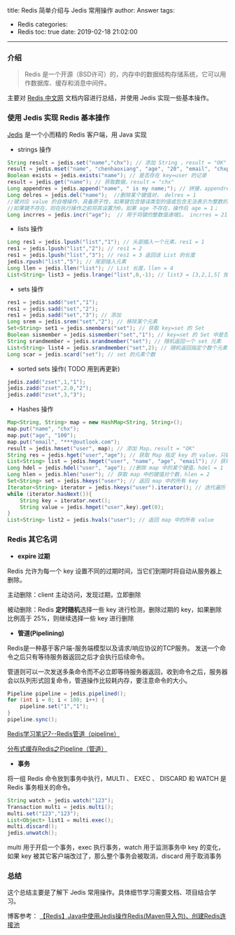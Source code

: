 title: Redis 简单介绍与 Jedis 常用操作
author: Answer
tags:
  - Redis
categories:
  - Redis
toc: true
date: 2019-02-18 21:02:00
---

### 介绍
> Redis 是一个开源（BSD许可）的，内存中的数据结构存储系统，它可以用作数据库、缓存和消息中间件。 

主要对 [Redis 中文网](http://www.redis.cn/) 文档内容进行总结，并使用 Jedis 实现一些基本操作。

### 使用 Jedis 实现 Redis 基本操作
[Jedis](https://github.com/xetorthio/jedis) 是一个小而精的 Redis 客户端，用 Java 实现
- strings 操作
```java
String result = jedis.set("name","chx"); // 添加 String ，result = "OK"
result = jedis.mset("name", "chenhaoxiang", "age", "20", "email", "chxpostbox@outlook.com"); // 同时设置多个键值对 result = "OK"
Boolean exists = jedis.exists("name"); // 是否存在 key=user 的记录
result = jedis.get("name"); // 获取数据，result = "chx"
Long appendres = jedis.append("name", " is my name;"); // 拼接，appendres = 15，拼接后字符串长度
Long delres = jedis.del("name");  //删除某个键值对， delres = 1
//键对应 value 的自增操作，具备原子性，如果键包含错误类型的值或包含无法表示为整数的字符串，则会返回错误。此操作限于64位有符号整数。ERR value is not an integer or out of range
//如果键不存在，则在执行操作之前将其设置为0。如果 age 不存在，操作后 age = 1；
Long incrres = jedis.incr("age");  // 用于将键的整数值递增1。 incrres = 21，递增后的值。
```
- lists 操作
```java
Long res1 = jedis.lpush("list","1"); // 头部插入一个元素，res1 = 1
res1 = jedis.lpush("list","2"); // res1 = 2
res1 = jedis.lpush("list","3"); // res1 = 3 返回该 List 的长度
jedis.rpush("list","5"); // 尾部插入元素
Long llen = jedis.llen("list"); // List 长度，llen = 4
List<String> list3 = jedis.lrange("list",0,-1); // list3 = [3,2,1,5] 按范围取出,第一个是key，第二个是起始位置，第三个是结束位置
```
- sets 操作
```java
res1 = jedis.sadd("set","1");
res1 = jedis.sadd("set","2");
res1 = jedis.sadd("set","3"); // 添加
Long srem = jedis.srem("set","2"); // 移除某个元素
Set<String> set1 = jedis.smembers("set"); // 获取 key=set 的 Set
Boolean sismember = jedis.sismember("set","1"); // key=set 的 Set 中是否存在元素 "1"
String srandmember = jedis.srandmember("set"); // 随机返回一个 set 元素
List<String> list4 = jedis.srandmember("set",2); // 随机返回指定个数个元素
Long scar = jedis.scard("set"); // set 的元素个数
```
- sorted sets 操作( TODO 用到再更新)
```java
jedis.zadd("zset",1,"1");
jedis.zadd("zset",2.0,"2");
jedis.zadd("zset",3,"3");
```

- Hashes 操作
```java
Map<String, String> map = new HashMap<String, String>();
map.put("name", "chx");
map.put("age", "100");
map.put("email", "***@outlook.com");
result = jedis.hmset("user", map); // 添加 Map，result = "OK"
String res = jedis.hget("user","age"); // 获取 Map 指定 key 的 value，只能获取单个 key，res = 100
List<String> list = jedis.hmget("user", "name", "age", "email"); // 获取 Map 指定 key 的 value，同时指定多个 key，list = [chx, 100, ***@outlook.com];
Long hdel = jedis.hdel("user", "age"); //删除 map 中的某个键值，hdel = 1
Long hlen = jedis.hlen("user"); // 获取 map 中的键值对个数，hlen = 2
Set<String> set = jedis.hkeys("user"); // 返回 map 中的所有 key
Iterator<String> iterator = jedis.hkeys("user").iterator(); // 迭代遍历
while (iterator.hasNext()){
    String key = iterator.next();
    String value = jedis.hmget("user",key).get(0);
}
List<String> list2 = jedis.hvals("user"); // 返回 map 中的所有 value
```

### Redis 其它名词
- **expire 过期**

Redis 允许为每一个 key 设置不同的过期时间，当它们到期时将自动从服务器上删除。

主动删除：client 主动访问，发现过期，立即删除

被动删除：Redis **定时随机**选择一些 key 进行检测，删除过期的 key，如果删除比例高于 25%，则继续选择一些 key 进行删除

- **管道(Pipelining)**

Redis是一种基于客户端-服务端模型以及请求/响应协议的TCP服务。
发送一个命令之后只有等待服务器返回之后才会执行后续命令。

管道则可以一次发送多条命令而不必立即等待服务器返回，收到命令之后，服务器会以队列形式回复命令，管道操作比较耗内存，要注意命令的大小。

```java
Pipeline pipeline = jedis.pipelined();
for (int i = 0; i < 100; i++) {
    pipeline.set("1","1");
}
pipeline.sync();
```
[Redis学习笔记7--Redis管道（pipeline）](https://blog.csdn.net/freebird_lb/article/details/7778919)

[分布式缓存Redis之Pipeline（管道）](https://blog.csdn.net/u011489043/article/details/78769428)


- **事务**

将一组 Redis 命令放到事务中执行，MULTI 、 EXEC 、 DISCARD 和 WATCH 是 Redis 事务相关的命令。

```java
String watch = jedis.watch("123");
Transaction multi = jedis.multi();
multi.set("123","123");
List<Object> list1 = multi.exec();
multi.discard();
jedis.unwatch();
```

multi 用于开启一个事务，exec 执行事务，watch 用于监测事务中 key 的变化，如果 key 被其它客户端改过了，那么整个事务会被取消，discard 用于取消事务

### 总结
这个总结主要是了解下 Jedis 常用操作。具体细节学习需要文档、项目结合学习。

博客参考：
[【Redis】Java中使用Jedis操作Redis(Maven导入包)、创建Redis连接池](https://blog.csdn.net/qq_26525215/article/details/60466222)